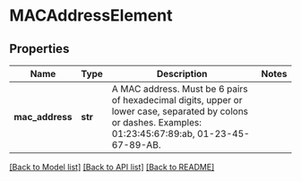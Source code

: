 # MACAddressElement

## Properties
Name | Type | Description | Notes
------------ | ------------- | ------------- | -------------
**mac_address** | **str** | A MAC address. Must be 6 pairs of hexadecimal digits, upper or lower case, separated by colons or dashes. Examples: 01:23:45:67:89:ab, 01-23-45-67-89-AB.  | 

[[Back to Model list]](../README.md#documentation-for-models) [[Back to API list]](../README.md#documentation-for-api-endpoints) [[Back to README]](../README.md)

